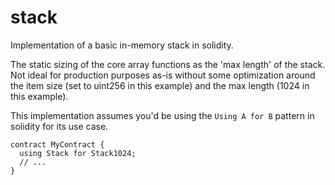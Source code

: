# stack
Implementation of a basic in-memory stack in solidity.

The static sizing of the core array functions as the 'max length' of the stack. Not ideal for production purposes as-is without some optimization around the item size (set to uint256 in this example) and the max length (1024 in this example).

This implementation assumes you'd be using the `Using A for B` pattern in solidity for its use case.

```solidity
contract MyContract {
  using Stack for Stack1024;
  // ...
}
```
